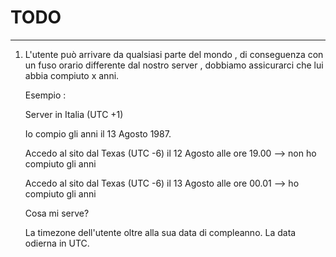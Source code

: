 # TODO
----------------------

1. L'utente può arrivare da qualsiasi parte del mondo , di conseguenza con un fuso
   orario differente dal nostro server , dobbiamo assicurarci che lui abbia
   compiuto x anni.


   Esempio :

   Server in Italia (UTC +1)

   Io compio gli anni il 13 Agosto 1987.

   Accedo al sito dal Texas (UTC -6) il 12 Agosto alle ore 19.00 --> non ho compiuto gli anni

   Accedo al sito dal Texas (UTC -6) il 13 Agosto alle ore 00.01 --> ho compiuto gli anni

   Cosa mi serve?

   La timezone dell'utente oltre alla sua data di compleanno.
   La data odierna in UTC.








